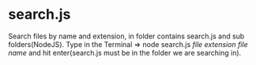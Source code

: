 # search.js
Search files by name and extension, in folder contains search.js and sub folders(NodeJS).
Type in the Terminal => node search.js *file extension* *file name* and hit enter(search.js must be in the folder we are searching in).
